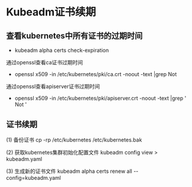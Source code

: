 # Kubeadm证书续期
## 查看kubernetes中所有证书的过期时间
* kubeadm alpha certs check-expiration

通过openssl查看ca证书过期时间
* openssl x509 -in /etc/kubernetes/pki/ca.crt -noout -text |grep Not

通过openssl查看apiserver证书过期时间
* openssl x509 -in /etc/kubernetes/pki/apiserver.crt -noout -text |grep ' Not '

## 证书续期
(1) 备份证书
cp -rp /etc/kubernetes /etc/kubernetes.bak

(2) 获取kubernetes集群初始化配置文件
kubeadm config view > kubeadm.yaml

(3) 生成新的证书文件
kubeadm alpha certs renew all --config=kubeadm.yaml

